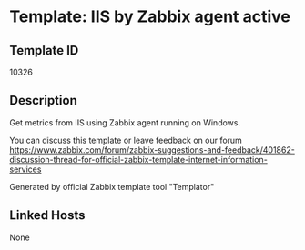 # Template: IIS by Zabbix agent active

## Template ID
10326

## Description
Get metrics from IIS using Zabbix agent running on Windows.

You can discuss this template or leave feedback on our forum https://www.zabbix.com/forum/zabbix-suggestions-and-feedback/401862-discussion-thread-for-official-zabbix-template-internet-information-services

Generated by official Zabbix template tool "Templator"

## Linked Hosts
None

